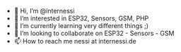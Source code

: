 - 👋 Hi, I’m @internessi
- 👀 I’m interested in ESP32, Sensors, GSM, PHP
- 🌱 I’m currently learning very different things ;)
- 💞️ I’m looking to collaborate on ESP32 - Sensors - GSM
- 📫 How to reach me nessi at internessi.de

<!---
internessi/internessi is a ✨ special ✨ repository because its `README.md` (this file) appears on your GitHub profile.
You can click the Preview link to take a look at your changes.
--->
